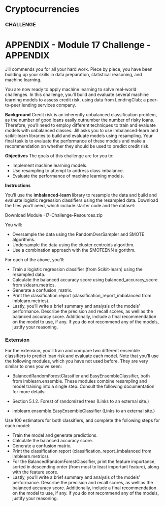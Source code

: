 # Cryptocurrencies
### CHALLENGE




# APPENDIX - Module 17 Challenge - APPENDIX

Jill commends you for all your hard work. Piece by piece, you have been building up your skills in data preparation, statistical reasoning, and machine learning.

You are now ready to apply machine learning to solve real-world challenges.
In this challenge, you’ll build and evaluate several machine learning models to assess credit risk, using data from LendingClub; a peer-to-peer lending services company.

**Background** 
Credit risk is an inherently unbalanced classification problem, as the number of good loans easily outnumber the number of risky loans. Therefore, you’ll need to employ different techniques to train and evaluate models with unbalanced classes. Jill asks you to use imbalanced-learn and scikit-learn libraries to build and evaluate models using resampling. Your final task is to evaluate the performance of these models and make a recommendation on whether they should be used to predict credit risk.

**Objectives**
The goals of this challenge are for you to:

- Implement machine learning models.
- Use resampling to attempt to address class imbalance.
- Evaluate the performance of machine learning models.

**Instructions**

You’ll use the **imbalanced-learn** library to resample the data and build and evaluate logistic regression classifiers using the resampled data. Download the files you’ll need, which include starter code and the dataset:

Download Module -17-Challenge-Resources.zip

You will:

- Oversample the data using the RandomOverSampler and SMOTE algorithms.
- Undersample the data using the cluster centroids algorithm.
- Use a combination approach with the SMOTEENN algorithm.


For each of the above, you’ll:

- Train a logistic regression classifier (from Scikit-learn) using the resampled data.
- Calculate the balanced accuracy score using balanced_accuracy_score from sklearn.metrics.
- Generate a confusion_matrix.
- Print the classification report (classification_report_imbalanced from imblearn.metrics).
- Lastly, you’ll write a brief summary and analysis of the models’ performance. Describe the precision and recall scores, as well as the balanced accuracy score. Additionally, include a final recommendation on the model to use, if any. If you do not recommend any of the models, justify your reasoning.

### Extension
For the extension, you’ll train and compare two different ensemble classifiers to predict loan risk and evaluate each model. Note that you’ll use the following modules, which you have not used before. They are very similar to ones you’ve seen: 
- BalancedRandomForestClassifier and EasyEnsembleClassifier, both from imblearn.ensemble. 
These modules combine resampling and model training into a single step. Consult the following documentation for more details:

- Section 5.1.2. Forest of randomized trees (Links to an external site.)
- imblearn.ensemble.EasyEnsembleClassifier (Links to an external site.)

Use 100 estimators for both classifiers, and complete the following steps for each model:

- Train the model and generate predictions.
- Calculate the balanced accuracy score.
- Generate a confusion matrix.
- Print the classification report (classification_report_imbalanced from imblearn.metrics).
- For the BalancedRandomForestClassifier, print the feature importance, sorted in descending order (from most to least important feature), along with the feature score.
- Lastly, you’ll write a brief summary and analysis of the models’ performance. Describe the precision and recall scores, as well as the balanced accuracy score. Additionally, include a final recommendation on the model to use, if any. If you do not recommend any of the models, justify your reasoning.

